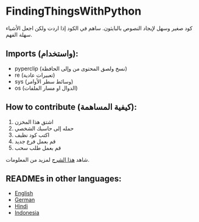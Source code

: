 # FindingThingsWithPython
كود صغير وسهل لإيجاد النصوص بالبايثون.
ساهم في الكود إذا اردت ولكن اجعل الأشياء سهلة الفهم.

## Imports (واستخدام):
- pyperclip (نسخ ولصق المحتوى من وإلى الحافظة)
- re (تعبيرات عادية)
- sys (وسائط سطر الأوامر)
- os (الدوال او مسار الملفات)

## How to contribute (كيفية المساهمة):
1. اشتق هذا المخزن
2. حمله إلى حاسبك الشخصي
3. اكتب كود نظيف
4. قم بعمل فرع جديد 
5. قم بعمل طلب سحب

شاهد [هذا الشرح](https://www.digitalocean.com/community/tutorials/how-to-create-a-pull-request-on-github) لمزيد من المعلومات. 


## READMEs in other languages:
- [English](README.md)
- [German](README_de.md)
- [Hindi](README_hi.md)
- [Indonesia](README_idn.md)
